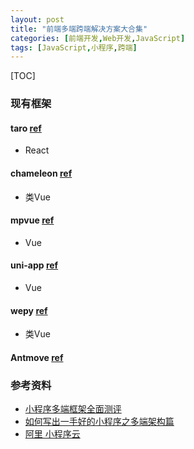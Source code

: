 ```yaml
---
layout: post
title: "前端多端跨端解决方案大合集"
categories: [前端开发,Web开发,JavaScript]
tags: [JavaScript,小程序,跨端]
---
```


[TOC]

### 现有框架

#### taro [ref](https://github.com/NervJS/taro)

- React

#### chameleon [ref](https://github.com/didi/chameleon)

- 类Vue

#### mpvue [ref](https://github.com/Meituan-Dianping/mpvue)

- Vue

#### uni-app [ref](https://github.com/dcloudio/uni-app)

- Vue

#### wepy [ref](https://github.com/Tencent/wepy)

- 类Vue

#### Antmove [ref](https://github.com/ant-move/Antmove)



### 参考资料

- [小程序多端框架全面测评](https://www.jianshu.com/p/82a4f3ec3dcc)
- [如何写出一手好的小程序之多端架构篇](https://segmentfault.com/a/1190000016738583)
- [阿里 小程序云](https://www.aliyun.com/product/miniappdev?spm=a2c4e.11153940.0.0.73b3263bw84oz0)


